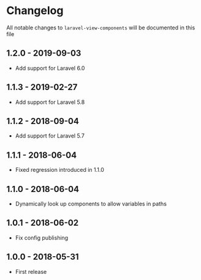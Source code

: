 # Changelog

All notable changes to `laravel-view-components` will be documented in this file

## 1.2.0 - 2019-09-03
- Add support for Laravel 6.0

## 1.1.3 - 2019-02-27
- Add support for Laravel 5.8

## 1.1.2 - 2018-09-04
- Add support for Laravel 5.7

## 1.1.1 - 2018-06-04
- Fixed regression introduced in 1.1.0

## 1.1.0 - 2018-06-04
- Dynamically look up components to allow variables in paths

## 1.0.1 - 2018-06-02
- Fix config publishing

## 1.0.0 - 2018-05-31
- First release
